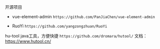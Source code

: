 开源项目


* vue-element-admin
`https://github.com/PanJiaChen/vue-element-admin`

* RuoYi 
`https://github.com/yangzongzhuan/RuoYi`


hu-tool  java工具，方便快捷
`https://github.com/dromara/hutool/`
文档：https://www.hutool.cn/


